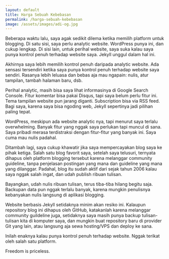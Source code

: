 ```yaml
---
layout: default
title: Harga Sebuah Kebebasan
permalink: /harga-sebuah-kebebasan
image: /assets/images/adi-og.jpg
---
```


Beberapa waktu lalu, saya agak sedikit dilema ketika memilih platform untuk blogging. Di satu sisi, saya perlu analytic website. WordPress punya ini, dan cukup lengkap. Di sisi lain, untuk perihal website, saya suka kalau saya punya kontrol penuh terhadap website saya. Jekyll unggul dalam hal ini.

Akhirnya saya lebih memilih kontrol penuh daripada analytic website. Ada sensasi tersendiri ketika saya punya kontrol penuh terhadap website saya sendiri. Rasanya lebih leluasa dan bebas aja mau ngapain: nulis, atur tampilan, tambah halaman baru, dsb.

Perihal analytic, masih bisa saya lihat informasinya di Google Search Console. Fitur komentar bisa pakai Disqus, tapi saya belum perlu fitur ini. Tema tampilan website pun jarang diganti. Subscription bisa via RSS feed. Bagi saya, karena saya bisa ngoding web, Jekyll sepertinya jadi pilihan paling tepat.

WordPress, meskipun ada website analytic nya, tapi menurut saya terlalu overwhelming. Banyak fitur yang nggak saya perlukan tapi muncul di sana. Saya pribadi merasa terdistraksi dengan fitur-fitur yang banyak ini. Saya cuma mau nulis padahal.

Ditambah lagi, saya cukup khawatir jika saya mempercayakan blog saya ke pihak ketiga. Salah satu blog favorit saya, setelah saya telusuri, ternyata dihapus oleh platform blogging tersebut karena melanggar community guideline, tanpa penjelasan postingan yang mana dan guideline yang mana yang dilanggar. Padahal, blog itu sudah aktif dari sejak tahun 2006 kalau saya nggak salah ingat, dan udah publish ribuan tulisan.

Bayangkan, udah nulis ribuan tulisan, terus tiba-tiba hilang begitu saja. Backupan data pun nggak terlalu banyak, karena mungkin penulisnya kebanyakan nulis langsung di aplikasi blogging.

Website berbasis Jekyll setidaknya minim akan resiko ini. Kalaupun repository blog ini dihapus oleh GitHub, katakanlah karena melanggar community guildeline juga, setidaknya saya masih punya backup tulisan-tulisan kita di komputer saya, dan mungkin buat repository baru di provider Git yang lain, atau langsung aja sewa hosting/VPS dan deploy ke sana.

Inilah enaknya kalau punya kontrol penuh terhadap website. Nggak terikat oleh salah satu platform.

Freedom is priceless.
